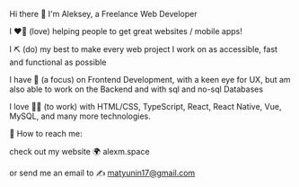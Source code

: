 Hi there 🚀 I'm Aleksey, a Freelance Web Developer

I ❤️‍🔥 (love) helping people to get great websites / mobile apps!

I ⛏️ (do) my best to make every web project I work on as accessible, fast and functional as possible

I have 🎯 (a focus) on Frontend Development, with a keen eye for UX, but am also able to work on the Backend and with sql and no-sql Databases

I love 👨‍💻 (to work) with HTML/CSS, TypeScript, React, React Native, Vue, MySQL, and many more technologies.


💬 How to reach me:

check out my website 🌍 alexm.space

or send me an email to ✍  matyunin17@gmail.com
